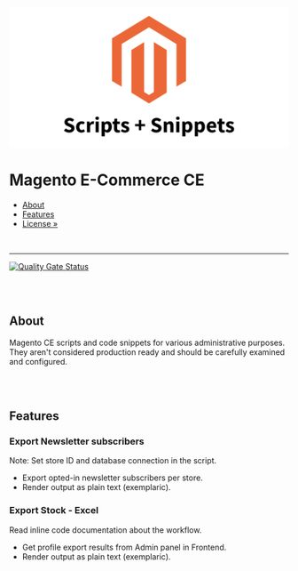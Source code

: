 ![Preview](preview.png)

# Magento E-Commerce CE

- [About](#about)
- [Features](#features)
- [License »](/LICENSE.md)

<br>

---

[![Quality Gate Status](https://sonarcloud.io/api/project_badges/measure?project=TheRemoteCoder_Magento-Ecommerce-CE--Scripts-Snippets&metric=alert_status)](https://sonarcloud.io/dashboard?id=TheRemoteCoder_Magento-Ecommerce-CE--Scripts-Snippets)


<br><br>

## About

Magento CE scripts and code snippets for various administrative purposes.
They aren't considered production ready and should be carefully examined and configured.


<br><br>

## Features

### Export Newsletter subscribers

Note: Set store ID and database connection in the script.

- Export opted-in newsletter subscribers per store.
- Render output as plain text (exemplaric).


### Export Stock - Excel

Read inline code documentation about the workflow.

- Get profile export results from Admin panel in Frontend.
- Render output as plain text (exemplaric).

